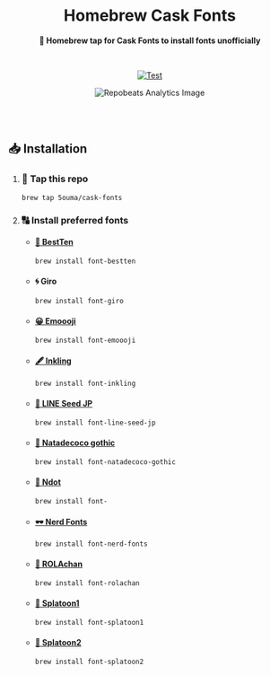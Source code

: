 <h1 align="center">Homebrew Cask Fonts</h1>

<div align="center">

**🍺 Homebrew tap for Cask Fonts to install fonts unofficially**

<br />

[![Test](https://img.shields.io/github/actions/workflow/status/5ouma/homebrew-cask-fonts/test.yml?label=Test&style=flat-square)](https://github.com/5ouma/homebrew-cask-fonts/actions/workflows/test.yml)

![Repobeats Analytics Image](https://repobeats.axiom.co/api/embed/671de53481d680f87d475d1a1e92d119d1acde52.svg)

</div>

<br /><br />

## 📥 Installation

1. ### 🚰 Tap this repo

   ```sh
   brew tap 5ouma/cask-fonts
   ```

2. ### 🔠 Install preferred fonts

   - #### [👾 BestTen](https://flop.fanbox.cc/posts/1918861)

     ```sh
     brew install font-bestten
     ```

   - #### 🌀 Giro

     ```sh
     brew install font-giro
     ```

   - #### [😀 Emoooji](https://rarapon.net/download/other/emoooji)

     ```sh
     brew install font-emoooji
     ```

   - #### [🖋️ Inkling](https://frozenpandaman.github.io/inkling.html)

     ```sh
     brew install font-inkling
     ```

   - #### [🌱 LINE Seed JP](https://seed.line.me)

     ```sh
     brew install font-line-seed-jp
     ```

   - #### [🥥 Natadecoco gothic](https://kashika-labo.com/natadecoco-gothic)

     ```sh
     brew install font-natadecoco-gothic
     ```

   - #### [🫥 Ndot](https://nerdfont.com)

     ```shell
     brew install font-
     ```

   - #### [🕶️ Nerd Fonts](https://nerdfont.com)

     ```shell
     brew install font-nerd-fonts
     ```

   - #### [🌼 ROLAchan](https://ozawa.design/store/rolachan)

     ```sh
     brew install font-rolachan
     ```

   - #### [🦑 Splatoon1](https://frozenpandaman.github.io/inkling.html)

     ```sh
     brew install font-splatoon1
     ```

   - #### [🦑 Splatoon2](https://frozenpandaman.github.io/inkling.html)

     ```sh
     brew install font-splatoon2
     ```
